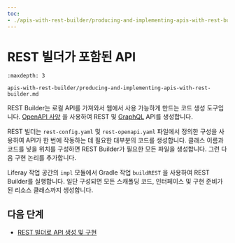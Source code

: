 ```yaml
---
toc:
- ./apis-with-rest-builder/producing-and-implementing-apis-with-rest-builder.md
---
```

# REST 빌더가 포함된 API

```{toctree}
:maxdepth: 3

apis-with-rest-builder/producing-and-implementing-apis-with-rest-builder.md
```

REST Builder는 로컬 API를 가져와서 웹에서 사용 가능하게 만드는 코드 생성 도구입니다. [OpenAPI 사양](https://www.openapis.org/) 을 사용하여 REST 및 [GraphQL](https://graphql.org/) API를 생성합니다.

REST 빌더는 `rest-config.yaml` 및 `rest-openapi.yaml` 파일에서 정의한 구성을 사용하여 API가 한 번에 작동하는 데 필요한 대부분의 코드를 생성합니다. 클래스 이름과 코드를 넣을 위치를 구성하면 REST Builder가 필요한 모든 파일을 생성합니다. 그런 다음 구현 논리를 추가합니다.

Liferay 작업 공간의 `impl` 모듈에서 Gradle 작업 `buildREST` 을 사용하여 REST Builder를 실행합니다. 일단 구성되면 모든 스캐폴딩 코드, 인터페이스 및 구현 준비가 된 리소스 클래스까지 생성합니다.

## 다음 단계

- [REST 빌더로 API 생성 및 구현](./apis-with-rest-builder/producing-and-implementing-apis-with-rest-builder.md)
